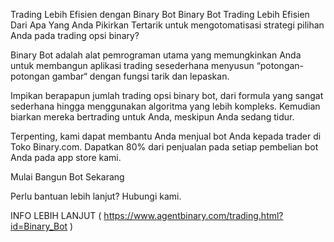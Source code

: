 Trading Lebih Efisien dengan Binary Bot
Binary Bot
Trading Lebih Efisien Dari Apa Yang Anda Pikirkan
Tertarik untuk mengotomatisasi strategi pilihan Anda pada trading opsi binary?

Binary Bot adalah alat pemrograman utama yang memungkinkan Anda untuk membangun aplikasi trading sesederhana menyusun “potongan-potongan gambar“ dengan fungsi tarik dan lepaskan.

Impikan berapapun jumlah trading opsi binary bot, dari formula yang sangat sederhana hingga menggunakan algoritma yang lebih kompleks. Kemudian biarkan mereka bertrading untuk Anda, meskipun Anda sedang tidur.

Terpenting, kami dapat membantu Anda menjual bot Anda kepada trader di Toko Binary.com. Dapatkan 80% dari penjualan pada setiap pembelian bot Anda pada app store kami.


Mulai Bangun Bot Sekarang

Perlu bantuan lebih lanjut? Hubungi kami.

INFO LEBIH LANJUT ( https://www.agentbinary.com/trading.html?id=Binary_Bot )
